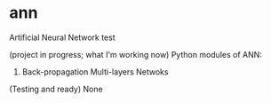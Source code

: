 # ann
Artificial Neural Network test

(project in progress; what I'm working now)
Python modules of ANN:
1. Back-propagation Multi-layers Netwoks

(Testing and ready)
None
